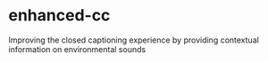 # enhanced-cc
Improving the closed captioning experience by providing contextual information on environmental sounds
